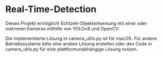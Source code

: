 # Real-Time-Detection
Dieses Projekt ermöglicht Echtzeit-Objekterkennung mit einer oder mehreren Kameras mithilfe von YOLOv8 und OpenCV. 

Die implementierte Lösung in camera_utils.py ist für macOS. Für andere Betriebssysteme bitte eine andere Lösung erstellen oder den Code in camera_utils.py für eine plattformunabhängige Lösung nutzen.
